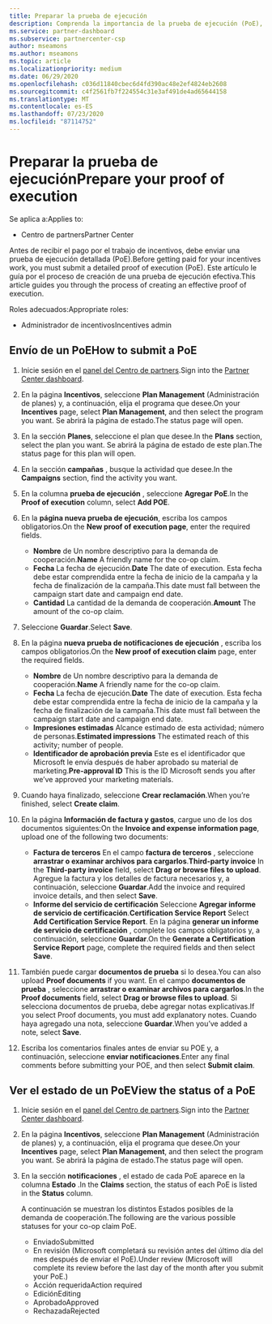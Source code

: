 ```yaml
---
title: Preparar la prueba de ejecución
description: Comprenda la importancia de la prueba de ejecución (PoE), las escalas de tiempo, el estado de visualización y las directrices de envío.
ms.service: partner-dashboard
ms.subservice: partnercenter-csp
author: mseamons
ms.author: mseamons
ms.topic: article
ms.localizationpriority: medium
ms.date: 06/29/2020
ms.openlocfilehash: c036d11840cbec6d4fd390ac48e2ef4824eb2608
ms.sourcegitcommit: c4f2561fb7f224554c31e3af491de4ad65644158
ms.translationtype: MT
ms.contentlocale: es-ES
ms.lasthandoff: 07/23/2020
ms.locfileid: "87114752"
---
```

# <a name="prepare-your-proof-of-execution"></a><span data-ttu-id="e03b4-103">Preparar la prueba de ejecución</span><span class="sxs-lookup"><span data-stu-id="e03b4-103">Prepare your proof of execution</span></span>

<span data-ttu-id="e03b4-104">Se aplica a:</span><span class="sxs-lookup"><span data-stu-id="e03b4-104">Applies to:</span></span>

- <span data-ttu-id="e03b4-105">Centro de partners</span><span class="sxs-lookup"><span data-stu-id="e03b4-105">Partner Center</span></span>

<span data-ttu-id="e03b4-106">Antes de recibir el pago por el trabajo de incentivos, debe enviar una prueba de ejecución detallada (PoE).</span><span class="sxs-lookup"><span data-stu-id="e03b4-106">Before getting paid for your incentives work, you must submit a detailed proof of execution (PoE).</span></span> <span data-ttu-id="e03b4-107">Este artículo le guía por el proceso de creación de una prueba de ejecución efectiva.</span><span class="sxs-lookup"><span data-stu-id="e03b4-107">This article guides you through the process of creating an effective proof of execution.</span></span>

<span data-ttu-id="e03b4-108">Roles adecuados:</span><span class="sxs-lookup"><span data-stu-id="e03b4-108">Appropriate roles:</span></span>

- <span data-ttu-id="e03b4-109">Administrador de incentivos</span><span class="sxs-lookup"><span data-stu-id="e03b4-109">Incentives admin</span></span>

## <a name="how-to-submit-a-poe"></a><span data-ttu-id="e03b4-110">Envío de un PoE</span><span class="sxs-lookup"><span data-stu-id="e03b4-110">How to submit a PoE</span></span>

1. <span data-ttu-id="e03b4-111">Inicie sesión en el [panel del Centro de partners](https://partner.microsoft.com/dashboard/).</span><span class="sxs-lookup"><span data-stu-id="e03b4-111">Sign into the [Partner Center dashboard](https://partner.microsoft.com/dashboard/).</span></span>

2. <span data-ttu-id="e03b4-112">En la página **Incentivos**, seleccione **Plan Management** (Administración de planes) y, a continuación, elija el programa que desee.</span><span class="sxs-lookup"><span data-stu-id="e03b4-112">On your **Incentives** page, select **Plan Management**, and then select the program you want.</span></span> <span data-ttu-id="e03b4-113">Se abrirá la página de estado.</span><span class="sxs-lookup"><span data-stu-id="e03b4-113">The status page will open.</span></span>

3. <span data-ttu-id="e03b4-114">En la sección **Planes**, seleccione el plan que desee.</span><span class="sxs-lookup"><span data-stu-id="e03b4-114">In the **Plans** section, select the plan you want.</span></span> <span data-ttu-id="e03b4-115">Se abrirá la página de estado de este plan.</span><span class="sxs-lookup"><span data-stu-id="e03b4-115">The status page for this plan will open.</span></span>

4. <span data-ttu-id="e03b4-116">En la sección **campañas** , busque la actividad que desee.</span><span class="sxs-lookup"><span data-stu-id="e03b4-116">In the **Campaigns** section, find the activity you want.</span></span>

5. <span data-ttu-id="e03b4-117">En la columna **prueba de ejecución** , seleccione **Agregar PoE**.</span><span class="sxs-lookup"><span data-stu-id="e03b4-117">In the **Proof of execution** column, select **Add POE**.</span></span>

6. <span data-ttu-id="e03b4-118">En la **página nueva prueba de ejecución**, escriba los campos obligatorios.</span><span class="sxs-lookup"><span data-stu-id="e03b4-118">On the **New proof of execution page**, enter the required fields.</span></span>

   - <span data-ttu-id="e03b4-119">**Nombre** de  Un nombre descriptivo para la demanda de cooperación.</span><span class="sxs-lookup"><span data-stu-id="e03b4-119">**Name**  A friendly name for the co-op claim.</span></span>
   - <span data-ttu-id="e03b4-120">**Fecha**  La fecha de ejecución.</span><span class="sxs-lookup"><span data-stu-id="e03b4-120">**Date**  The date of execution.</span></span> <span data-ttu-id="e03b4-121">Esta fecha debe estar comprendida entre la fecha de inicio de la campaña y la fecha de finalización de la campaña.</span><span class="sxs-lookup"><span data-stu-id="e03b4-121">This date must fall between the campaign start date and campaign end date.</span></span>
   - <span data-ttu-id="e03b4-122">**Cantidad**  La cantidad de la demanda de cooperación.</span><span class="sxs-lookup"><span data-stu-id="e03b4-122">**Amount**  The amount of the co-op claim.</span></span>

7. <span data-ttu-id="e03b4-123">Seleccione **Guardar**.</span><span class="sxs-lookup"><span data-stu-id="e03b4-123">Select **Save**.</span></span>

8. <span data-ttu-id="e03b4-124">En la página **nueva prueba de notificaciones de ejecución** , escriba los campos obligatorios.</span><span class="sxs-lookup"><span data-stu-id="e03b4-124">On the **New proof of execution claim** page, enter the required fields.</span></span>

   - <span data-ttu-id="e03b4-125">**Nombre** de  Un nombre descriptivo para la demanda de cooperación.</span><span class="sxs-lookup"><span data-stu-id="e03b4-125">**Name**  A friendly name for the co-op claim.</span></span>
   - <span data-ttu-id="e03b4-126">**Fecha**  La fecha de ejecución.</span><span class="sxs-lookup"><span data-stu-id="e03b4-126">**Date**  The date of execution.</span></span> <span data-ttu-id="e03b4-127">Esta fecha debe estar comprendida entre la fecha de inicio de la campaña y la fecha de finalización de la campaña.</span><span class="sxs-lookup"><span data-stu-id="e03b4-127">This date must fall between the campaign start date and campaign end date.</span></span>
   - <span data-ttu-id="e03b4-128">**Impresiones estimadas**   Alcance estimado de esta actividad; número de personas.</span><span class="sxs-lookup"><span data-stu-id="e03b4-128">**Estimated impressions**   The estimated reach of this activity; number of people.</span></span>
   - <span data-ttu-id="e03b4-129">**Identificador de aprobación previa**   Este es el identificador que Microsoft le envía después de haber aprobado su material de marketing.</span><span class="sxs-lookup"><span data-stu-id="e03b4-129">**Pre-approval ID**   This is the ID Microsoft sends you after we’ve approved your marketing materials.</span></span>

9. <span data-ttu-id="e03b4-130">Cuando haya finalizado, seleccione **Crear reclamación**.</span><span class="sxs-lookup"><span data-stu-id="e03b4-130">When you’re finished, select **Create claim**.</span></span>

10. <span data-ttu-id="e03b4-131">En la página **Información de factura y gastos**, cargue uno de los dos documentos siguientes:</span><span class="sxs-lookup"><span data-stu-id="e03b4-131">On the **Invoice and expense information page**, upload one of the following two documents:</span></span>
    - <span data-ttu-id="e03b4-132">**Factura de terceros**  En el campo **factura de terceros** , seleccione **arrastrar o examinar archivos para cargarlos**.</span><span class="sxs-lookup"><span data-stu-id="e03b4-132">**Third-party invoice**  In the **Third-party invoice** field, select **Drag or browse files to upload**.</span></span> <span data-ttu-id="e03b4-133">Agregue la factura y los detalles de factura necesarios y, a continuación, seleccione **Guardar**.</span><span class="sxs-lookup"><span data-stu-id="e03b4-133">Add the invoice and required invoice details, and then select **Save**.</span></span>
    - <span data-ttu-id="e03b4-134">**Informe del servicio de certificación**  Seleccione **Agregar informe de servicio de certificación**.</span><span class="sxs-lookup"><span data-stu-id="e03b4-134">**Certification Service Report**  Select **Add Certification Service Report**.</span></span> <span data-ttu-id="e03b4-135">En la página **generar un informe de servicio de certificación** , complete los campos obligatorios y, a continuación, seleccione **Guardar**.</span><span class="sxs-lookup"><span data-stu-id="e03b4-135">On the **Generate a Certification Service Report** page, complete the required fields and then select **Save**.</span></span>

11. <span data-ttu-id="e03b4-136">También puede cargar **documentos de prueba** si lo desea.</span><span class="sxs-lookup"><span data-stu-id="e03b4-136">You can also upload **Proof documents** if you want.</span></span> <span data-ttu-id="e03b4-137">En el campo **documentos de prueba** , seleccione **arrastrar o examinar archivos para cargarlos**.</span><span class="sxs-lookup"><span data-stu-id="e03b4-137">In the **Proof documents** field, select **Drag or browse files to upload**.</span></span> <span data-ttu-id="e03b4-138">Si selecciona documentos de prueba, debe agregar notas explicativas.</span><span class="sxs-lookup"><span data-stu-id="e03b4-138">If you select Proof documents, you must add explanatory notes.</span></span> <span data-ttu-id="e03b4-139">Cuando haya agregado una nota, seleccione **Guardar**.</span><span class="sxs-lookup"><span data-stu-id="e03b4-139">When you’ve added a note, select **Save**.</span></span>

12. <span data-ttu-id="e03b4-140">Escriba los comentarios finales antes de enviar su POE y, a continuación, seleccione **enviar notificaciones**.</span><span class="sxs-lookup"><span data-stu-id="e03b4-140">Enter any final comments before submitting your POE, and then select **Submit claim**.</span></span>

## <a name="view-the-status-of-a-poe"></a><span data-ttu-id="e03b4-141">Ver el estado de un PoE</span><span class="sxs-lookup"><span data-stu-id="e03b4-141">View the status of a PoE</span></span>

1. <span data-ttu-id="e03b4-142">Inicie sesión en el [panel del Centro de partners](https://partner.microsoft.com/dashboard/).</span><span class="sxs-lookup"><span data-stu-id="e03b4-142">Sign into the [Partner Center dashboard](https://partner.microsoft.com/dashboard/).</span></span>

2. <span data-ttu-id="e03b4-143">En la página **Incentivos**, seleccione **Plan Management** (Administración de planes) y, a continuación, elija el programa que desee.</span><span class="sxs-lookup"><span data-stu-id="e03b4-143">On your **Incentives** page, select **Plan Management**, and then select the program you want.</span></span> <span data-ttu-id="e03b4-144">Se abrirá la página de estado.</span><span class="sxs-lookup"><span data-stu-id="e03b4-144">The status page will open.</span></span>

3. <span data-ttu-id="e03b4-145">En la sección **notificaciones** , el estado de cada PoE aparece en la columna **Estado** .</span><span class="sxs-lookup"><span data-stu-id="e03b4-145">In the **Claims** section, the status of each PoE is listed in the **Status** column.</span></span>

   <span data-ttu-id="e03b4-146">A continuación se muestran los distintos Estados posibles de la demanda de cooperación.</span><span class="sxs-lookup"><span data-stu-id="e03b4-146">The following are the various possible statuses for your co-op claim PoE.</span></span>

   - <span data-ttu-id="e03b4-147">Enviado</span><span class="sxs-lookup"><span data-stu-id="e03b4-147">Submitted</span></span>
   - <span data-ttu-id="e03b4-148">En revisión (Microsoft completará su revisión antes del último día del mes después de enviar el PoE).</span><span class="sxs-lookup"><span data-stu-id="e03b4-148">Under review (Microsoft will complete its review before the last day of the month after you submit your PoE.)</span></span>
   - <span data-ttu-id="e03b4-149">Acción requerida</span><span class="sxs-lookup"><span data-stu-id="e03b4-149">Action required</span></span>
   - <span data-ttu-id="e03b4-150">Edición</span><span class="sxs-lookup"><span data-stu-id="e03b4-150">Editing</span></span>
   - <span data-ttu-id="e03b4-151">Aprobado</span><span class="sxs-lookup"><span data-stu-id="e03b4-151">Approved</span></span>
   - <span data-ttu-id="e03b4-152">Rechazada</span><span class="sxs-lookup"><span data-stu-id="e03b4-152">Rejected</span></span>
